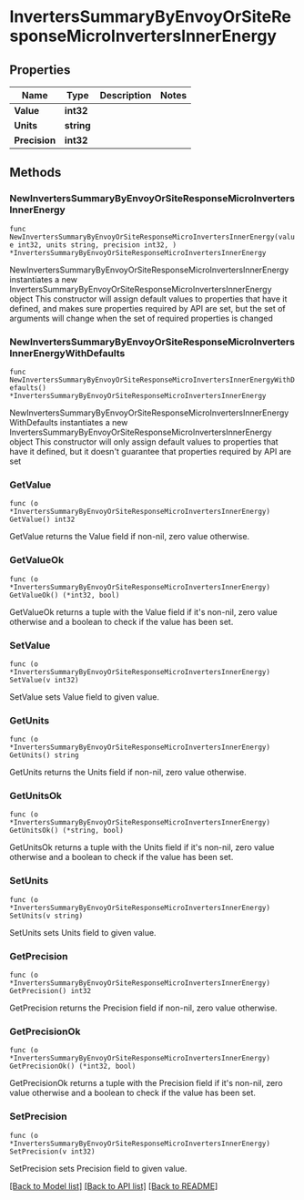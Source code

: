 # InvertersSummaryByEnvoyOrSiteResponseMicroInvertersInnerEnergy

## Properties

Name | Type | Description | Notes
------------ | ------------- | ------------- | -------------
**Value** | **int32** |  | 
**Units** | **string** |  | 
**Precision** | **int32** |  | 

## Methods

### NewInvertersSummaryByEnvoyOrSiteResponseMicroInvertersInnerEnergy

`func NewInvertersSummaryByEnvoyOrSiteResponseMicroInvertersInnerEnergy(value int32, units string, precision int32, ) *InvertersSummaryByEnvoyOrSiteResponseMicroInvertersInnerEnergy`

NewInvertersSummaryByEnvoyOrSiteResponseMicroInvertersInnerEnergy instantiates a new InvertersSummaryByEnvoyOrSiteResponseMicroInvertersInnerEnergy object
This constructor will assign default values to properties that have it defined,
and makes sure properties required by API are set, but the set of arguments
will change when the set of required properties is changed

### NewInvertersSummaryByEnvoyOrSiteResponseMicroInvertersInnerEnergyWithDefaults

`func NewInvertersSummaryByEnvoyOrSiteResponseMicroInvertersInnerEnergyWithDefaults() *InvertersSummaryByEnvoyOrSiteResponseMicroInvertersInnerEnergy`

NewInvertersSummaryByEnvoyOrSiteResponseMicroInvertersInnerEnergyWithDefaults instantiates a new InvertersSummaryByEnvoyOrSiteResponseMicroInvertersInnerEnergy object
This constructor will only assign default values to properties that have it defined,
but it doesn't guarantee that properties required by API are set

### GetValue

`func (o *InvertersSummaryByEnvoyOrSiteResponseMicroInvertersInnerEnergy) GetValue() int32`

GetValue returns the Value field if non-nil, zero value otherwise.

### GetValueOk

`func (o *InvertersSummaryByEnvoyOrSiteResponseMicroInvertersInnerEnergy) GetValueOk() (*int32, bool)`

GetValueOk returns a tuple with the Value field if it's non-nil, zero value otherwise
and a boolean to check if the value has been set.

### SetValue

`func (o *InvertersSummaryByEnvoyOrSiteResponseMicroInvertersInnerEnergy) SetValue(v int32)`

SetValue sets Value field to given value.


### GetUnits

`func (o *InvertersSummaryByEnvoyOrSiteResponseMicroInvertersInnerEnergy) GetUnits() string`

GetUnits returns the Units field if non-nil, zero value otherwise.

### GetUnitsOk

`func (o *InvertersSummaryByEnvoyOrSiteResponseMicroInvertersInnerEnergy) GetUnitsOk() (*string, bool)`

GetUnitsOk returns a tuple with the Units field if it's non-nil, zero value otherwise
and a boolean to check if the value has been set.

### SetUnits

`func (o *InvertersSummaryByEnvoyOrSiteResponseMicroInvertersInnerEnergy) SetUnits(v string)`

SetUnits sets Units field to given value.


### GetPrecision

`func (o *InvertersSummaryByEnvoyOrSiteResponseMicroInvertersInnerEnergy) GetPrecision() int32`

GetPrecision returns the Precision field if non-nil, zero value otherwise.

### GetPrecisionOk

`func (o *InvertersSummaryByEnvoyOrSiteResponseMicroInvertersInnerEnergy) GetPrecisionOk() (*int32, bool)`

GetPrecisionOk returns a tuple with the Precision field if it's non-nil, zero value otherwise
and a boolean to check if the value has been set.

### SetPrecision

`func (o *InvertersSummaryByEnvoyOrSiteResponseMicroInvertersInnerEnergy) SetPrecision(v int32)`

SetPrecision sets Precision field to given value.



[[Back to Model list]](../README.md#documentation-for-models) [[Back to API list]](../README.md#documentation-for-api-endpoints) [[Back to README]](../README.md)


